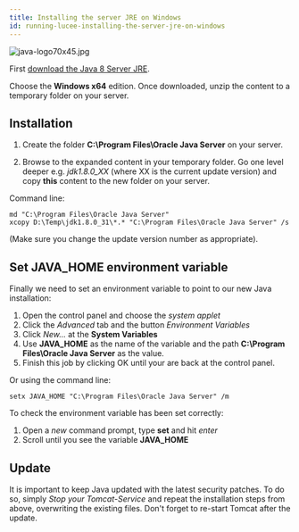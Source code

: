 ```yaml
---
title: Installing the server JRE on Windows
id: running-lucee-installing-the-server-jre-on-windows
---
```


![java-logo70x45.jpg](https://bitbucket.org/repo/rX87Rq/images/1952612483-java-logo70x45.jpg)

First [download the Java 8 Server JRE](http://www.oracle.com/technetwork/java/javase/downloads/server-jre8-downloads-2133154.html).

Choose the **Windows x64** edition. Once downloaded, unzip the content to a temporary folder on your server.

## Installation ##

1. Create the folder **C:\Program Files\Oracle Java Server** on your server.

2. Browse to the expanded content in your temporary folder. Go one level deeper e.g. *jdk1.8.0_XX* (where XX is the current update version) and copy **this** content to the new folder on your server.

Command line:

```
md "C:\Program Files\Oracle Java Server"
xcopy D:\Temp\jdk1.8.0_31\*.* "C:\Program Files\Oracle Java Server" /s
```

(Make sure you change the update version number as appropriate).

## Set JAVA_HOME environment variable

Finally we need to set an environment variable to point to our new Java installation:

1. Open the control panel and choose the *system applet*
2. Click the *Advanced* tab and the button *Environment Variables*
3. Click *New...* at the **System Variables**
4. Use **JAVA_HOME** as the name of the variable and the path **C:\Program Files\Oracle Java Server** as the value.
5. Finish this job by clicking OK until your are back at the control panel.

Or using the command line:

```
setx JAVA_HOME "C:\Program Files\Oracle Java Server" /m
```

To check the environment variable has been set correctly:

1. Open a *new* command prompt, type **set** and hit *enter*
2. Scroll until you see the variable **JAVA_HOME**

## Update ##

It is important to keep Java updated with the latest security patches. To do so, simply *Stop your Tomcat-Service* and repeat the installation steps from above, overwriting the existing files. Don't forget to re-start Tomcat after the update.
